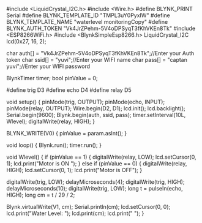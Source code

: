 #include <LiquidCrystal_I2C.h>
#include <Wire.h>
#define BLYNK_PRINT Serial
#define BLYNK_TEMPLATE_ID "TMPL3uY0PyxIW"
#define BLYNK_TEMPLATE_NAME "waterlevel monitoringCopy"
#define BLYNK_AUTH_TOKEN "Vk4JrZPehm-5V4oDPSyqT3fKhVKEn8Tk"
#include <ESP8266WiFi.h>
#include <BlynkSimpleEsp8266.h>
LiquidCrystal_I2C lcd(0x27, 16, 2);
 
char auth[] = "Vk4JrZPehm-5V4oDPSyqT3fKhVKEn8Tk";//Enter your Auth token
char ssid[] = "yuvi";//Enter your WIFI name
char pass[] = "captan yuvi";//Enter your WIFI password
 
BlynkTimer timer;
bool pinValue = 0;

#define trig D3
#define echo D4
#define relay D5
 
void setup() {
  pinMode(trig, OUTPUT);
  pinMode(echo, INPUT);
  pinMode(relay, OUTPUT);
  Wire.begin(D2, D1);
  lcd.init();
  lcd.backlight();
  Serial.begin(9600);
  Blynk.begin(auth, ssid, pass);
  timer.setInterval(10L, Wlevel);
  digitalWrite(relay, HIGH);
}
 
BLYNK_WRITE(V0) {
  pinValue = param.asInt();
}
 
void loop() {
  Blynk.run();
  timer.run();
}
 
void Wlevel() {
  if (pinValue == 1) {
    digitalWrite(relay, LOW);
    lcd.setCursor(0, 1);
    lcd.print("Motor is ON ");
  } else if (pinValue == 0) {
    digitalWrite(relay, HIGH);
    lcd.setCursor(0, 1);
    lcd.print("Motor is OFF");
  }
 
  digitalWrite(trig, LOW);
  delayMicroseconds(4);
  digitalWrite(trig, HIGH);
  delayMicroseconds(10);
  digitalWrite(trig, LOW);
  long t = pulseIn(echo, HIGH);
  long cm = t / 29 / 2;
 
  Blynk.virtualWrite(V1, cm);
  Serial.println(cm);
  lcd.setCursor(0, 0);
  lcd.print("Water Level: ");
  lcd.print(cm);
  lcd.print("   ");
}
